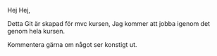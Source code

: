 Hej Hej, 

Detta Git är skapad för mvc kursen, Jag kommer att jobba igenom det genom hela kursen.

Kommentera gärna om något ser konstigt ut.